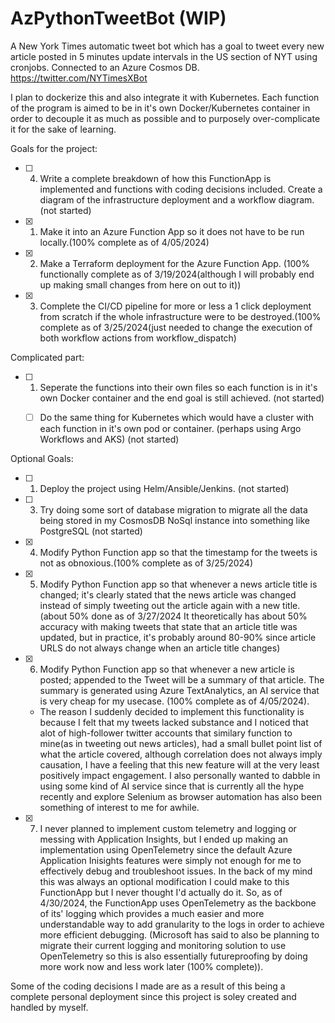 # AzPythonTweetBot (WIP)
A New York Times automatic tweet bot which has a goal to tweet every new article posted in 5 minutes update intervals in the US section of NYT using cronjobs. Connected to an Azure Cosmos DB. https://twitter.com/NYTimesXBot

I plan to dockerize this and also integrate it with Kubernetes. Each function of the program is aimed to be in it's own Docker/Kubernetes container in order to decouple it as much as possible and to purposely over-complicate it for the sake of learning.

Goals for the project:
- [ ] 4. Write a complete breakdown of how this FunctionApp is implemented and functions with coding decisions included. Create a diagram of the infrastructure deployment and a workflow diagram. (not started)
- [x] 1. Make it into an Azure Function App so it does not have to be run locally.(100% complete as of 4/05/2024)
- [x] 2. Make a Terraform deployment for the Azure Function App. (100% functionally complete as of 3/19/2024(although I will probably end up making small changes from here on out to it))
- [x] 3. Complete the CI/CD pipeline for more or less a 1 click deployment from scratch if the whole infrastructure were to be destroyed.(100% complete as of 3/25/2024(just needed to change the execution of both workflow actions from workflow_dispatch)


Complicated part:
- [ ] 1. Seperate the functions into their own files so each function is in it's own Docker container and the end goal is still achieved. (not started)
   - [ ] Do the same thing for Kubernetes which would have a cluster with each function in it's own pod or container. (perhaps using Argo Workflows and AKS)  (not started)


Optional Goals:
- [ ] 1. Deploy the project using Helm/Ansible/Jenkins. (not started)
- [ ] 3. Try doing some sort of database migration to migrate all the data being stored in my CosmosDB NoSql instance into something like PostgreSQL (not started)
- [x] 4. Modify Python Function app so that the timestamp for the tweets is not as obnoxious.(100% complete as of 3/25/2024)
- [x] 5. Modify Python Function app so that whenever a news article title is changed; it's clearly stated that the news article was changed instead of simply tweeting out the article again with a new title. (about 50% done as of 3/27/2024 It theoretically has about 50% accuracy with making tweets that state that an article title was updated, but in practice, it's probably around 80-90% since article URLS do not always change when an article title changes)
- [x] 6. Modify Python Function app so that whenever a new article is posted; appended to the Tweet will be a summary of that article. The summary is generated using Azure TextAnalytics, an AI service that is very cheap for my usecase. (100% complete as of 4/05/2024).
   - The reason I suddenly decided to implement this functionality is because I felt that my tweets lacked substance and I noticed that alot of high-follower twitter accounts that similary function to mine(as in tweeting out news articles), had a small bullet point list of what the article covered, although correlation does not always imply causation, I have a feeling that this new feature will at the very least positively impact engagement. I also personally wanted to dabble in using some kind of AI service since that is currently all the hype recently and explore Selenium as browser automation has also been something of interest to me for awhile.
- [x] 7. I never planned to implement custom telemetry and logging or messing with Application Insights, but I ended up making an implementation using OpenTelemetry since the default Azure Application Inisights features were simply not enough for me to effectively debug and troubleshoot issues. In the back of my mind this was always an optional modification I could make to this FunctionApp but I never thought I'd actually do it. So, as of 4/30/2024, the FunctionApp uses OpenTelemetry as the backbone of its' logging which provides a much easier and more understandable way to add granularity to the logs in order to achieve more efficient debugging. (Microsoft has said to also be planning to migrate their current logging and monitoring solution to use OpenTelemetry so this is also essentially futureproofing by doing more work now and less work later (100% complete)).

Some of the coding decisions I made are as a result of this being a complete personal deployment since this project is soley created and handled by myself.

